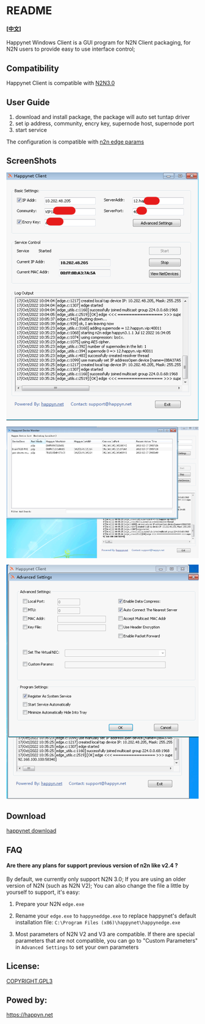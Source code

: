 # README

#### [<a href="README_zh.md">中文</a>]

Happynet Windows Client is a GUI program for N2N Client packaging, for N2N users to provide easy to use interface control;


## Compatibility

Happynet Client is compatible with [N2N3.0](https://github.com/ntop/n2n/releases/tag/3.0)


## User Guide

1. download and install package, the package will auto set tuntap driver
2. set ip address, community, encry key, supernode host, supernode port
3. start service


The configuration is compatible with [n2n edge params](https://github.com/ntop/n2n/blob/dev/doc/ConfigurationFiles.md)


## ScreenShots

![Main GUI](screenshots/happyn01.png)

![Monitor](screenshots/happyn02.png)

![Ad Settings](screenshots/happyn03.png)

## Download

[happynet download](https://github.com/happynclient/happynwindows/releases)


## FAQ

#### Are there any plans for support previous version of n2n like v2.4 ?

By default, we currently only support N2N 3.0; If you are using an older version of N2N (such as N2N V2); You can also change the file a little by yourself to support, it's easy:

1. Prepare your N2N `edge.exe`

2. Rename your `edge.exe` to `happyneddge.exe` to replace happynet's default installation file: `C:\Program Files (x86)\happynet\happynedge.exe`

3. Most parameters of N2N V2 and V3 are compatible. If there are special parameters that are not compatible, you can go to "Custom Parameters" in `Advanced Settings` to set your own parameters

## License:

[COPYRIGHT.GPL3](LICENSE)

## Powed by:

https://happyn.net

